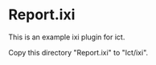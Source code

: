# Report.ixi

This is an example ixi plugin for ict.

Copy this directory "Report.ixi" to "Ict/ixi".